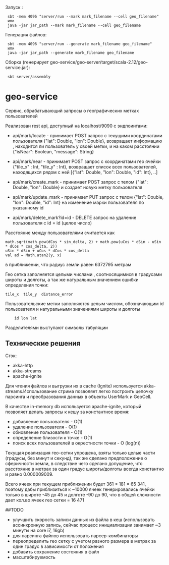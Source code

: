 Запуск :            

     sbt -mem 4096 "server/run --mark mark_filename --cell geo_filename"
     или
     java -jar jar_path --mark mark_filename --cell geo_filename

Генерация файлов:

     sbt -mem 4096 "server/run --generate mark_filename geo_filename"
     или
     java -jar jar_path --generate mark_filename geo_filename

Сборка (генерирует geo-service/geo-server/target/scala-2.12/geo-service.jar): 

     sbt server/assembly

# geo-service
Сервис, обрабатывающий запросы о географических метках пользователей

Реализован rest api, доступный на localhost/9090 с эндпоинтами:

- api/mark/locate - принимает POST запрос с текущими координатами пользователя {"lat": Double, "lon": Double}, 
возвращает информацию , находится ли пользователь у своей метки, и на каком расстоянии {"isNear": Boolean, "message": String}

- api/mark/near - принимает POST запрос с координатами гео ячейки {"tile_x" : Int, "tile_y" : Int}, возвращает список 
всех пользователей, находящихся рядом с ней [{"lat": Double, "lon": Double, "id": Int}, ..]

- api/mark/create_mark - принимает POST запрос с телом {"lat": Double, "lon": Double} и создает новую метку пользователя

- api/mark/update_mark - принимает PUT запрос с телом {"lat": Double, "lon": Double, "id": Int} на изменение марки пользователя по указанному id

- api/mark/delete_mark?id=id - DELETE запрос на удаление пользователя c id = id (целое число)

Расстояние между пользователями считается как     
 
    math.sqrt(math.pow(dCos * sin_delta, 2) + math.pow(uCos * dSin - uSin * dCos * cos_delta, 2))
    uSin * dSin + uCos * dCos * cos_delta
    val ad = Math.atan2(y, x)
в приближении, что радиус земли равен 6372795 метрам

Гео сетка заполняется целыми числами , соотносящимися в градусами широты и долготы, а так же натуральным значением ошибки определения точки:

    tile_x  tile_y  distance_error

Пользовательские метки заполняются целым числом, обозначающим id пользователя и натуральными значениями широты и долготы

        id lon lat
Разделителями выступают символы табуляции

## Технические решения
Стэк:
- akka-http
- akka-streams
- apache-ignite

Для чтения файлов и выгрузки их в cache (Ignite) используется akka-streams.Использование стрима позволяет легко построить цепочку парсинга и преобразования данных в объекты UserMark и GeoCell.

В качестве in-memory db используется apache-ignite, который позволяет делать запросы к кешу за константное время:
- добавление пользователя - O(1)
- удаление пользователя - O(1)
- обновление пользователя - O(1)
- определение близости к точке - O(1)
- поиск всех пользователей в окрестности точки - O (log(n))

Текущая реализация гео-сетки упрощена, взяты только целые части (градусы, без минут и секунд), так же сделано предположение о сферичности земли, в следствие чего сделано допущение, что расстояние в метрах за один градус широты/долготы всегда константно и равно 0.000009009.

Всего ячеек при текущем приближении будет 361 * 181 = 65 341, поэтому дабы приблизиться к ~10000 ячеек генерировались ячейки только в широте -45 до 45 и долготе -90 до 90, что в общей сложности дает кол.во ячеек гео сетки = 16 471

##TODO

- улучшить скорость записи данных из файла в кеш (использовать ассинхронную запись, сейчас процесс инициализации занимает ~3 минуты на core i7, 16gb)
- для парсинга файлов использовать парсер-комбинаторы
- переопределить гео сетку с учетом разного размера в метрах за один градус в зависимости от положения
- добавить сохранение состояния в файл
- масштабируемость